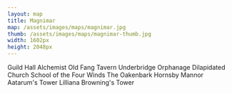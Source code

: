```yaml
---
layout: map
title: Magnimar
map: /assets/images/maps/magnimar.jpg
thumb: /assets/images/maps/magnimar-thumb.jpg
width: 1602px
height: 2048px
---
```

<span class="--left" style="top:1174px;left:1242px;">Guild Hall</span>
<span class="--left venalis" style="top:1245px;left:1271px;">Alchemist</span>
<span class="--right" style="top:915px;left:769px;">Old Fang Tavern</span>
<span class="--left moonfeather" style="top:1533px;left:329px;">Underbridge Orphanage</span>
<span class="--left" style="top:1614px;left:314px;">Dilapidated Church</span>
<span class="--right pring" style="top:294px;left:674px;">School of the Four Winds</span>
<span class="hidden --right venalis" style="top:1093px;left:1008px;">The Oakenbark</span>
<span class="hidden --right zaradae" style="top:108px;left:703px;">Hornsby Mannor</span>
<span class="hidden --right" style="top:1385px;left:1041px;">Aatarum's Tower</span>
<span class="--right" style="top:1385px;left:964px;">Lilliana Browning's Tower</span>

